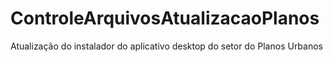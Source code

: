 # ControleArquivosAtualizacaoPlanos
Atualização do instalador do aplicativo desktop do setor do Planos Urbanos
